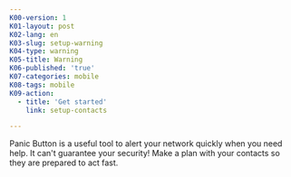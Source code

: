```yaml
---
K00-version: 1
K01-layout: post
K02-lang: en
K03-slug: setup-warning
K04-type: warning
K05-title: Warning
K06-published: 'true'
K07-categories: mobile
K08-tags: mobile
K09-action:
  - title: 'Get started'
    link: setup-contacts

---
```


Panic Button is a useful tool to alert your network quickly when you need help. It can't guarantee your security! Make a plan with your contacts so they are prepared to act fast.